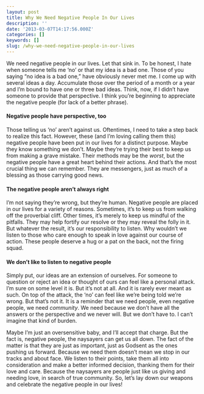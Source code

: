 ```yaml
---
layout: post
title: Why We Need Negative People In Our Lives
description: ''
date: '2013-03-07T14:17:56.000Z'
categories: []
keywords: []
slug: /why-we-need-negative-people-in-our-lives
---
```


We need negative people in our lives. Let that sink in. To be honest, I hate when someone tells me ‘no’ or that my idea is a bad one. Those of you saying “no idea is a bad one,” have obviously never met me. I come up with several ideas a day. Accumulate those over the period of a month or a year and I’m bound to have one or three bad ideas. Think, now, if I didn’t have someone to provide that perspective. I think you’re beginning to appreciate the negative people (for lack of a better phrase).

#### Negative people have perspective, too

Those telling us ‘no’ aren’t against us. Oftentimes, I need to take a step back to realize this fact. However, these (and I’m loving calling them this) negative people have been put in our lives for a distinct purpose. Maybe they know something we don’t. Maybe they’re trying their best to keep us from making a grave mistake. Their methods may be the _worst_, but the negative people have a great heart behind their actions. And that’s the most crucial thing we can remember. They are messengers, just as much of a blessing as those carrying good news.

#### The negative people aren’t always right

I’m not saying they’re wrong, but they’re human. Negative people are placed in our lives for a variety of reasons. Sometimes, it’s to keep us from walking off the proverbial cliff. Other times, it’s merely to keep us mindful of the pitfalls. They may help fortify our resolve or they may reveal the folly in it. But whatever the result, it’s our responsibility to listen. Why wouldn’t we listen to those who care enough to speak in love against our course of action. These people deserve a hug or a pat on the back, not the firing squad.

#### We don’t like to listen to negative people

Simply put, our ideas are an extension of ourselves. For someone to question or reject an idea or thought of ours can feel like a personal attack. I’m sure on some level it is. But it’s not at all. And it is rarely ever meant as such. On top of the attack, the ‘no’ can feel like we’re being told we’re wrong. But that’s not it. It is a reminder that we need people, even negative people, we need _community_. We need because we don’t have all the answers or the perspective and we never will. But we don’t have to. I can’t imagine that kind of burden.

Maybe I’m just an oversensitive baby, and I’ll accept that charge. But the fact is, negative people, the naysayers can get us all down. The fact of the matter is that they are just as important, just as Godsent as the ones pushing us forward. Because we need them doesn’t mean we stop in our tracks and about face. We listen to their points, take them all into consideration and make a better informed decision, thanking them for their love and care. Because the naysayers are people just like us giving and needing love, in search of true community. So, let’s lay down our weapons and celebrate the negative people in our lives!